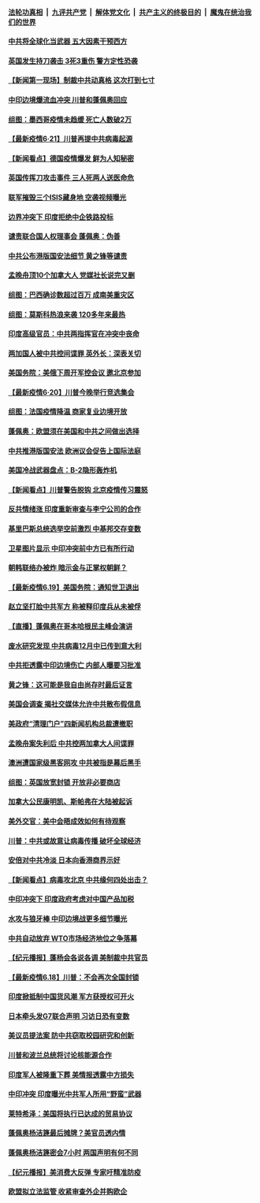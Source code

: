 

####  [法轮功真相](../../../../basic/blob/master/README.md?t=06212131) &nbsp;|&nbsp; [九评共产党](../../../../9ping.md/blob/master/README.md?t=06212131) &nbsp;|&nbsp; [解体党文化](../../../../jtdwh.md/blob/master/README.md?t=06212131)  &nbsp;|&nbsp; [共产主义的终极目的](../../../../gczydzjmd.md/blob/master/README.md?t=06212131) &nbsp;|&nbsp; [魔鬼在统治我们的世界](../../../../mgztzwmdsj.md/blob/master/README.md?t=06212131) 

#### [中共将全球化当武器 五大因素干预西方](../pages/nsc418/n12186089.md?t=06212131) 

#### [英国发生持刀袭击 3死3重伤 警方定性恐袭](../pages/nsc418/n12201767.md?t=06212131) 

#### [【新闻第一现场】制裁中共动真格 这次打到七寸](../pages/nsc418/n12201730.md?t=06212131) 

#### [中印边境爆流血冲突 川普和蓬佩奥回应](../pages/nsc418/n12201068.md?t=06212131) 

#### [组图：墨西哥疫情未趋缓 死亡人数破2万](../pages/nsc418/n12199824.md?t=06212131) 

#### [【最新疫情6·21】川普再提中共病毒起源](../pages/nsc418/n12196332.md?t=06212131) 

#### [【新闻看点】德国疫情爆发 鲜为人知秘密](../pages/nsc418/n12200936.md?t=06212131) 

#### [英国传挥刀攻击事件 三人死两人送医命危](../pages/nsc418/n12201032.md?t=06212131) 

#### [联军摧毁三个ISIS藏身地 空袭视频曝光](../pages/nsc418/n12200929.md?t=06212131) 

#### [边界冲突下 印度拒绝中企铁路投标](../pages/nsc418/n12200851.md?t=06212131) 

#### [谴责联合国人权理事会 蓬佩奥：伪善](../pages/nsc418/n12200748.md?t=06212131) 

#### [中共公布港版国安法细节 黄之锋等谴责](../pages/nsc418/n12200535.md?t=06212131) 

#### [孟晚舟顶10个加拿大人 党媒社长说完又删](../pages/nsc418/n12200398.md?t=06212131) 

#### [组图：巴西确诊数超过百万 成南美重灾区](../pages/nsc418/n12200146.md?t=06212131) 

#### [组图：莫斯科热浪来袭 120多年来最热](../pages/nsc418/n12198528.md?t=06212131) 

#### [印度高级官员：中共两指挥官在冲突中丧命](../pages/nsc418/n12200340.md?t=06212131) 

#### [两加国人被中共控间谍罪 英外长：深表关切](../pages/nsc418/n12200284.md?t=06212131) 

#### [美国务院：美俄下周开军控会议 邀北京参加](../pages/nsc418/n12200097.md?t=06212131) 

#### [【最新疫情6·20】川普今晚举行竞选集会](../pages/nsc418/n12199376.md?t=06212131) 

#### [组图：法国疫情降温 商家复业边境开放](../pages/nsc418/n12197405.md?t=06212131) 

#### [蓬佩奥：欧盟须在美国和中共之间做出选择](../pages/nsc418/n12199184.md?t=06212131) 

#### [中共推港版国安法 欧洲议会促告上国际法庭](../pages/nsc418/n12199257.md?t=06212131) 

#### [美国冷战武器盘点：B-2隐形轰炸机](../pages/nsc418/n12199226.md?t=06212131) 

#### [【新闻看点】川普警告脱钩 北京疫情传习震怒](../pages/nsc418/n12198957.md?t=06212131) 

#### [反共情绪涨 印度重新审查与李宁公司的合作](../pages/nsc418/n12199030.md?t=06212131) 

#### [基里巴斯总统选举空前激烈 中基邦交存变数](../pages/nsc418/n12199073.md?t=06212131) 

#### [卫星图片显示 中印冲突前中方已有所行动](../pages/nsc418/n12198966.md?t=06212131) 

#### [朝韩联络办被炸 暗示金与正掌权朝鲜？](../pages/nsc418/n12198651.md?t=06212131) 

#### [【最新疫情6.19】美国务院：通知世卫退出](../pages/nsc418/n12196803.md?t=06212131) 

#### [赵立坚打脸中共军方 称被释印度兵从未被俘](../pages/nsc418/n12198632.md?t=06212131) 

#### [【直播】蓬佩奥在哥本哈根民主峰会演讲](../pages/nsc418/n12198355.md?t=06212131) 

#### [废水研究发现 中共病毒12月中已传到意大利](../pages/nsc418/n12198335.md?t=06212131) 

#### [中共拒透露中印边境伤亡 内部人曝要习批准](../pages/nsc418/n12198521.md?t=06212131) 

#### [黄之锋：这可能是我自由尚存时最后证言](../pages/nsc418/n12198585.md?t=06212131) 

#### [美国会调查 揭社交媒体允许中共散布假信息](../pages/nsc418/n12198310.md?t=06212131) 

#### [美政府“清理门户”四新闻机构总裁遭撤职](../pages/nsc418/n12198300.md?t=06212131) 

#### [孟晚舟案失利后 中共控两加拿大人间谍罪](../pages/nsc418/n12197993.md?t=06212131) 

#### [澳洲遭国家级黑客网攻 中共被指是幕后黑手](../pages/nsc418/n12197232.md?t=06212131) 

#### [组图：英国放宽封锁 开放非必要商店](../pages/nsc418/n12194454.md?t=06212131) 

#### [加拿大公民康明凯、斯帕弗在大陆被起诉](../pages/nsc418/n12197374.md?t=06212131) 

#### [美外交官：美中会晤成效如何有待观察](../pages/nsc418/n12196954.md?t=06212131) 

#### [川普：中共或故意让病毒传播 破坏全球经济](../pages/nsc418/n12196283.md?t=06212131) 

#### [安倍对中共冷淡 日本向香港商界示好](../pages/nsc418/n12196586.md?t=06212131) 

#### [【新闻看点】病毒攻北京 中共缘何四处出击？](../pages/nsc418/n12196497.md?t=06212131) 

#### [中印冲突下 印度政府考虑对中国产品加税](../pages/nsc418/n12196479.md?t=06212131) 

#### [水攻与狼牙棒 中印边境战更多细节曝光](../pages/nsc418/n12196307.md?t=06212131) 

#### [中共自动放弃 WTO市场经济地位之争落幕](../pages/nsc418/n12196264.md?t=06212131) 

#### [【纪元播报】蓬杨会各说各调 美制裁中共官员](../pages/nsc418/n12196138.md?t=06212131) 

#### [【最新疫情6.18】川普：不会再次全国封锁](../pages/nsc418/n12193644.md?t=06212131) 

#### [印度掀抵制中国货风潮 军方获授权可开火](../pages/nsc418/n12195858.md?t=06212131) 

#### [日本牵头发G7联合声明 习访日恐有变数](../pages/nsc418/n12195483.md?t=06212131) 

#### [美议员提法案 防中共窃取校园研究和创新](../pages/nsc418/n12195563.md?t=06212131) 

#### [川普和波兰总统将讨论核能源合作](../pages/nsc418/n12195791.md?t=06212131) 

#### [印度军人被隆重下葬 美情报透露中方损失](../pages/nsc418/n12195687.md?t=06212131) 

#### [中印冲突 印度曝光中共军人所用“野蛮”武器](../pages/nsc418/n12195119.md?t=06212131) 

#### [莱特希泽：美国将执行已达成的贸易协议](../pages/nsc418/n12195278.md?t=06212131) 

#### [蓬佩奥杨洁篪最后摊牌？美官员透内情](../pages/nsc418/n12195078.md?t=06212131) 

#### [蓬佩奥杨洁篪密会7小时 两国声明有何不同](../pages/nsc418/n12194738.md?t=06212131) 

#### [【纪元播报】美消费大反弹 专家吁精准防疫](../pages/nsc418/n12193751.md?t=06212131) 

#### [欧盟拟立法监管 收紧审查外企并购欧企](../pages/nsc418/n12193604.md?t=06212131) 

